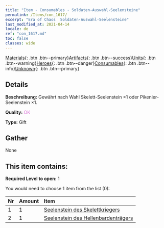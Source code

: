 ```yaml
---
title: "Item - Consumables - Soldaten-Auswahl-Seelensteine"
permalink: /Items/con_1617/
excerpt: "Era of Chaos  Soldaten-Auswahl-Seelensteine"
last_modified_at: 2021-04-14
locale: de
ref: "con_1617.md"
toc: false
classes: wide
---
```

 [Materials](/de/Items/){: .btn .btn--primary}[Artifacts](/de/Items/Artifacts/){: .btn .btn--success}[Units](/de/Items/Units/){: .btn .btn--warning}[Heroes](/de/Items/Heroes/){: .btn .btn--danger}[Consumables](/de/Items/Consumables/){: .btn .btn--info}[Unknown](/de/Items/Unknown/){: .btn .btn--primary}

## Details
 **Beschreibung:** Gewährt nach Wahl Skelett-Seelenstein ×1 oder Pikenier-Seelenstein ×1.

 **Quality:** <span style="color: #DA70D6">OK</span>

 **Type:** Gift

## Gather

  None

## This item contains:

 **Required Level to open:** 1

 You would need to choose 1 item from the list (0):

  | Nr | Amount |     Item    |
  |:---|:-------|:------------|
  | 1 | 1 | [Seelenstein des Skelettkriegers](/de/Items/unt_297/) | 
  | 2 | 1 | [Seelenstein des Hellenbardenträgers](/de/Items/unt_282/) | 
